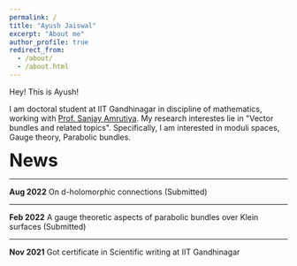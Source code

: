```yaml
---
permalink: /
title: "Ayush Jaiswal"
excerpt: "About me"
author_profile: true
redirect_from: 
  - /about/
  - /about.html
---
```


Hey! This is Ayush!

I am doctoral student at IIT Gandhinagar in discipline of mathematics, working with [Prof. Sanjay Amrutiya](https://sites.google.com/site/amrutsanj). My research interestes lie in "Vector bundles and related topics".
Specifically, I am interested in moduli spaces, Gauge theory, Parabolic bundles.

**<font size="6">News</font>**

<hr style="border:3px light gray"> 

**Aug 2022** On d-holomorphic connections (Submitted)

<hr style="border:3px light gray"> 

**Feb 2022** A gauge theoretic aspects of parabolic bundles over Klein surfaces (Submitted)

<hr style="border:3px light gray"> 

**Nov 2021** Got certificate in Scientific writing at IIT Gandhinagar

